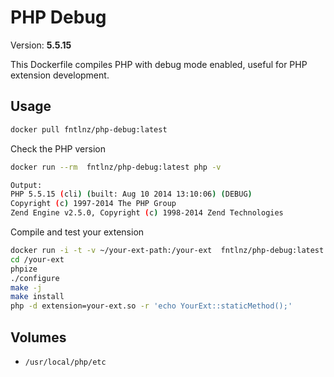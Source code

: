 # PHP Debug
Version: **5.5.15**

This Dockerfile compiles PHP with debug mode enabled, useful for PHP extension development.


## Usage
```bash
docker pull fntlnz/php-debug:latest
```

Check the PHP version
```bash
docker run --rm  fntlnz/php-debug:latest php -v

Output:
PHP 5.5.15 (cli) (built: Aug 10 2014 13:10:06) (DEBUG)
Copyright (c) 1997-2014 The PHP Group
Zend Engine v2.5.0, Copyright (c) 1998-2014 Zend Technologies
```


Compile and test your extension
```bash
docker run -i -t -v ~/your-ext-path:/your-ext  fntlnz/php-debug:latest bash
cd /your-ext
phpize
./configure
make -j
make install
php -d extension=your-ext.so -r 'echo YourExt::staticMethod();'
```

## Volumes
- `/usr/local/php/etc`